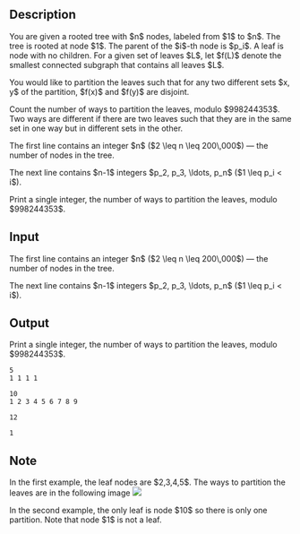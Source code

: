 ## Description

<div><p>You are given a rooted tree with $n$ nodes, labeled from $1$ to $n$. The tree is rooted at node $1$. The parent of the $i$-th node is $p_i$. A leaf is node with no children. For a given set of leaves $L$, let $f(L)$ denote the smallest connected subgraph that contains all leaves $L$.</p><p>You would like to partition the leaves such that for any two different sets $x, y$ of the partition, $f(x)$ and $f(y)$ are disjoint. </p><p>Count the number of ways to partition the leaves, modulo $998244353$. Two ways are different if there are two leaves such that they are in the same set in one way but in different sets in the other.</p></div><div class="input-specification"><p>The first line contains an integer $n$ ($2 \leq n \leq 200\,000$)&nbsp;— the number of nodes in the tree.</p><p>The next line contains $n-1$ integers $p_2, p_3, \ldots, p_n$ ($1 \leq p_i &lt; i$). </p></div><div class="output-specification"><p>Print a single integer, the number of ways to partition the leaves, modulo $998244353$.</p></div>

## Input

<p>The first line contains an integer $n$ ($2 \leq n \leq 200\,000$)&nbsp;— the number of nodes in the tree.</p><p>The next line contains $n-1$ integers $p_2, p_3, \ldots, p_n$ ($1 \leq p_i &lt; i$). </p>

## Output

<p>Print a single integer, the number of ways to partition the leaves, modulo $998244353$.</p>





```input1
5
1 1 1 1
```




```input2
10
1 2 3 4 5 6 7 8 9
```




```output1
12
```




```output2
1
```



## Note

<p>In the first example, the leaf nodes are $2,3,4,5$. The ways to partition the leaves are in the following image <img class="tex-graphics" src="file://YFfvc5ai.png" style="max-width: 100.0%;max-height: 100.0%;"></p><p>In the second example, the only leaf is node $10$ so there is only one partition. Note that node $1$ is not a leaf.</p>
